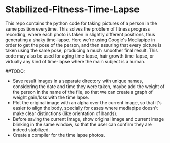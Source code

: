 # Stabilized-Fitness-Time-Lapse
This repo contains the python code for taking pictures of a person in the same position everytime. 
This solves the problem of fitness progress recording, where each photo is taken in slightly different positions, thus generating a shaky time-lapse. Here we're using Google's Mediapipe in order to get the pose of the person, and then assuring that every picture is taken using the same pose, producing a much smoother final result. 
This code may also be used for aging time-lapse, hair growth time-lapse, or virtually any kind of time-lapse where the main subject is a human.

##TODO:
- Save result images in a separate directory with unique names, considering the date and time they were taken, maybe add the weight of the person in the name of the file, so that we can create a graph of weight gain/loss with the time lapse.
- Plot the original image with an alpha over the current image, so that it's easier to align the body, specially for cases where mediapipe doesn't make clear distinctions (like orientation of hands).
- Before saving the current image, show original image and current image blinking in the same window, so that the user can confirm they are indeed stabilized.
- Create a compiler for the time lapse photos.

